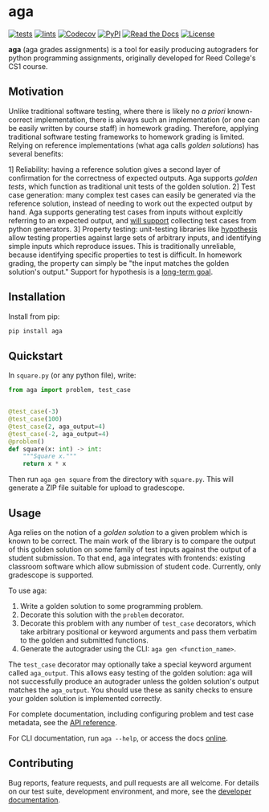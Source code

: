 # aga

[![tests](https://github.com/nihilistkitten/aga/workflows/tests/badge.svg)](https://github.com/nihilistkitten/aga/actions?workflow=tests)
[![lints](https://github.com/nihilistkitten/aga/workflows/lints/badge.svg)](https://github.com/nihilistkitten/aga/actions?workflow=lints)
[![Codecov](https://codecov.io/gh/nihilistkitten/aga/branch/main/graph/badge.svg)](https://codecov.io/gh/nihilistkitten/aga)
[![PyPI](https://img.shields.io/pypi/v/aga.svg)](https://pypi.org/project/aga/)
[![Read the Docs](https://readthedocs.org/projects/aga/badge/)](https://aga.readthedocs.io/)
[![License](https://img.shields.io/github/license/nihilistkitten/aga)](https://choosealicense.com/licenses/mit/)

**aga** (aga grades assignments) is a tool for easily producing autograders for python programming assignments, originally developed for Reed College's CS1 course.

## Motivation

Unlike traditional software testing, where there is likely no _a priori_ known-correct implementation, there is always such an implementation (or one can be easily written by course staff) in homework grading. Therefore, applying traditional software testing frameworks to homework grading is limited. Relying on reference implementations (what aga calls _golden solutions_) has several benefits:

1] Reliability: having a reference solution gives a second layer of confirmation for the correctness of expected outputs. Aga supports _golden tests_, which function as traditional unit tests of the golden solution.
2] Test case generation: many complex test cases can easily be generated via the reference solution, instead of needing to work out the expected output by hand. Aga supports generating test cases from inputs without explcitly referring to an expected output, and [will support](https://github.com/nihilistkitten/aga/issues/8) collecting test cases from python generators.
3] Property testing: unit-testing libraries like [hypothesis](https://hypothesis.readthedocs.io) allow testing properties against large sets of arbitrary inputs, and identifying simple inputs which reproduce issues. This is traditionally unreliable, because identifying specific properties to test is difficult. In homework grading, the property can simply be "the input matches the golden solution's output." Support for hypothesis is a [long-term goal](https://github.com/nihilistkitten/aga/issues/32).

## Installation

Install from pip:

```bash
pip install aga
```

## Quickstart

In `square.py` (or any python file), write:

```python
from aga import problem, test_case


@test_case(-3)
@test_case(100)
@test_case(2, aga_output=4)
@test_case(-2, aga_output=4)
@problem()
def square(x: int) -> int:
    """Square x."""
    return x * x
```

Then run `aga gen square` from the directory with `square.py`. This will generate a ZIP file suitable for upload to gradescope.

## Usage

Aga relies on the notion of a _golden solution_ to a given problem which is known to be correct. The main work of the library is to compare the output of this golden solution on some family of test inputs against the output of a student submission. To that end, aga integrates with frontends: existing classroom software which allow submission of student code. Currently, only gradescope is supported.

To use aga:

1. Write a golden solution to some programming problem.
2. Decorate this solution with the `problem` decorator.
3. Decorate this problem with any number of `test_case` decorators, which take arbitrary positional or keyword arguments and pass them verbatim to the golden and submitted functions.
4. Generate the autograder using the CLI: `aga gen <function_name>`.

The `test_case` decorator may optionally take a special keyword argument called `aga_output`. This allows easy testing of the golden solution: aga will not successfully produce an autograder unless the golden solution's output matches the `aga_output`. You should use these as sanity checks to ensure your golden solution is implemented correctly.

For complete documentation, including configuring problem and test case metadata, see the [API reference](https://aga.readthedocs.io/en/stable/reference.html).

For CLI documentation, run `aga --help`, or access the docs [online](https://aga.readthedocs.io/en/stable/cli.html).

## Contributing

Bug reports, feature requests, and pull requests are all welcome. For details on our test suite, development environment, and more, see the [developer documentation](https://aga.readthedocs.io/en/stable/development.html).

<!-- vim:set tw=0: -->
